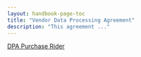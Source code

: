 ```yaml
---
layout: handbook-page-toc
title: "Vendor Data Processing Agreement"
description: "This agreement ..."
---
```


<a href="https://gitlab.com/gitlab-com/legal-and-compliance/-/raw/master/DPA_SCCs_Purchase_ Rider_Signed.pdf">DPA Purchase Rider</a>

